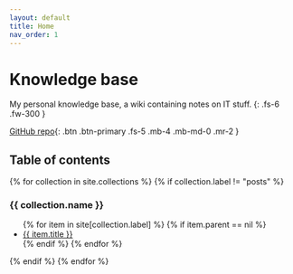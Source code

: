 ```yaml
---
layout: default
title: Home
nav_order: 1
---
```


# Knowledge base

My personal knowledge base, a wiki containing notes on IT stuff.
{: .fs-6 .fw-300 }

[GitHub repo](https://github.com/aitorfi/knowledge-base){: .btn .btn-primary .fs-5 .mb-4 .mb-md-0 .mr-2 }

## Table of contents

<div>
    {% for collection in site.collections %}
        {% if collection.label != "posts" %}
            <h3>{{ collection.name }}</h3>
            <ul>
                {% for item in site[collection.label] %}
                    {% if item.parent == nil %}
                        <li><a href="{{site.baseurl}}{{ item.url }}">{{ item.title }}</a></li>
                    {% endif %}
                {% endfor %}
            </ul>
        {% endif %}
    {% endfor %}
</div>
